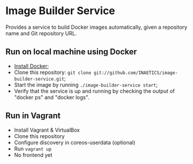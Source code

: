 Image Builder Service
=====================

Provides a service to build Docker images automatically, given a repository
name and Git repository URL.

Run on local machine using Docker
---------------------------------
* [Install Docker](https://docs.docker.com/installation/);
* Clone this repository: `git clone git://github.com/INAETICS/image-builder-service.git`;
* Start the image by running `./image-builder-service start`;
* Verify that the service is up and running by checking the output of "docker ps" and "docker logs".

Run in Vagrant
--------------
* Install Vagrant & VirtualBox
* Clone this repository
* Configure discovery in coreos-userdata (optional)
* Run `vagrant up`
* No frontend yet

